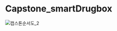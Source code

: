 # Capstone_smartDrugbox
![캡스톤순서도_2](https://github.com/NoRuTnT/Capstone_smartDrugbox/assets/114069644/4eda5c0d-a651-4dc8-b77f-f053321173f9)

